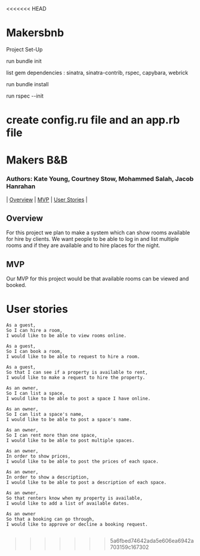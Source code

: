 <<<<<<< HEAD
# Makersbnb

Project Set-Up

run bundle init

list gem dependencies : sinatra, sinatra-contrib, rspec, capybara, webrick

run bundle install

run rspec --init

create config.ru file and an app.rb file
=======


# Makers B&B
### Authors: Kate Young, Courtney Stow, Mohammed Salah, Jacob Hanrahan 
 
| [Overview](#overview) | [MVP](#MVP) | [User Stories](#user_stories) | 


## <a name="verview">Overview</a>
For this project we plan to make a system which can show rooms available for hire by clients. We want people to be able to log in and list multiple rooms and if they are available and to hire places for the night.

## <a name="MVP">MVP</a>
Our MVP for this project would be that available rooms can be viewed and booked.

# <a name="user stories">User stories</a>

```
As a guest,
So I can hire a room,
I would like to be able to view rooms online.

As a guest,
So I can book a room,
I would like to be able to request to hire a room.

As a guest,
So that I can see if a property is available to rent,
I would like to make a request to hire the property.

As an owner,
So I can list a space,
I would like to be able to post a space I have online.

As an owner,
So I can list a space's name,
I would like to be able to post a space's name.

As an owner,
So I can rent more than one space,
I would like to be able to post multiple spaces.

As an owner,
In order to show prices,
I would like to be able to post the prices of each space.

As an owner,
In order to show a description,
I would like to be able to post a description of each space.

As an owner,
So that renters know when my property is available,
I would like to add a list of available dates.

As an owner
So that a booking can go through,
I would like to approve or decline a booking request. 


```
>>>>>>> 5a6fbed74642ada5e606ea6942a703159c167302

